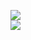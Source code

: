 [![](https://img.shields.io/badge/Made%20With-Github%20Spray-lightgrey.svg?style=for-the-badge&logo=github)](https://github.com/Annihil/github-spray#1910)  
[![](https://i.imgur.com/2DrTn0Z.gif)](https://github.com/Annihil/github-spray)
